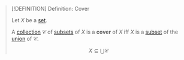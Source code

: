 >[!DEFINITION] Definition: Cover
>
>Let $X$ be a [set](../../Set%20Theory/Set.md).
>
>A [collection](../../Set%20Theory/Collections/Collection.md) $\mathcal{C}$ of [subsets](../../Set%20Theory/Subset.md) of $X$ is a **cover** of $X$ iff $X$ is a [subset](../../Set%20Theory/Subset.md) of the [union](../../Set%20Theory/Collections/Union%20of%20a%20Collection.md) of $\mathcal{C}$.
>
>$$
>X \subseteq \bigcup \mathcal{C}
>$$
>
